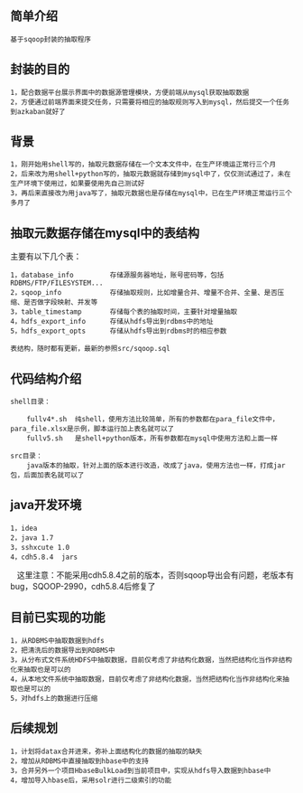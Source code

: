 ## 简单介绍

    基于sqoop封装的抽取程序

## 封装的目的

	1，配合数据平台展示界面中的数据源管理模块，方便前端从mysql获取抽取数据
	2，方便通过前端界面来提交任务，只需要将相应的抽取规则写入到mysql，然后提交一个任务到azkaban就好了

## 背景
	1，刚开始用shell写的，抽取元数据存储在一个文本文件中，在生产环境运正常行三个月
	2，后来改为用shell+python写的，抽取元数据就存储到mysql中了，仅仅测试通过了，未在生产环境下使用过，如果要使用先自己测试好
	3，再后来直接改为用java写了，抽取元数据也是存储在mysql中，已在生产环境正常运行三个多月了

## 抽取元数据存储在mysql中的表结构

主要有以下几个表：

	1，database_info         存储源服务器地址，账号密码等，包括RDBMS/FTP/FILESYSTEM...
	2，sqoop_info            存储抽取规则，比如增量合并、增量不合并、全量、是否压缩、是否做字段映射、并发等
	3，table_timestamp       存储每个表的抽取时间，主要针对增量抽取
	4，hdfs_export_info      存储从hdfs导出到rdbms中的地址
	5，hdfs_export_opts      存储从hdfs导出到rdbms时的相应参数
    
	表结构，随时都有更新，最新的参照src/sqoop.sql


## 代码结构介绍

    shell目录：
	
        fullv4*.sh  纯shell，使用方法比较简单，所有的参数都在para_file文件中，para_file.xlsx是示例，脚本运行加上表名就可以了
        fullv5.sh   是shell+python版本，所有参数都在mysql中使用方法和上面一样
		
    src目录：
        java版本的抽取，针对上面的版本进行改造，改成了java，使用方法也一样，打成jar包，后面加表名就可以了

## java开发环境

    1，idea
    2，java 1.7
    3，sshxcute 1.0
    4，cdh5.8.4  jars
    
    这里注意：不能采用cdh5.8.4之前的版本，否则sqoop导出会有问题，老版本有bug，SQOOP-2990，cdh5.8.4后修复了

## 目前已实现的功能

    1，从RDBMS中抽取数据到hdfs
    2，把清洗后的数据导出到RDBMS中
    3，从分布式文件系统HDFS中抽取数据，目前仅考虑了非结构化数据，当然把结构化当作非结构化来抽取也是可以的
    4，从本地文件系统中抽取数据，目前仅考虑了非结构化数据，当然把结构化当作非结构化来抽取也是可以的
    5，对hdfs上的数据进行压缩

## 后续规划

	1，计划将datax合并进来，弥补上面结构化的数据的抽取的缺失
	2，增加从RDBMS中直接抽取到hbase中的支持
	3，合并另外一个项目HbaseBulkLoad到当前项目中，实现从hdfs导入数据到hbase中
	4，增加导入hbase后，采用solr进行二级索引的功能
